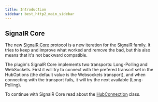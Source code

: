 ```yaml
---
title: Introduction
sidebar: best_http2_main_sidebar
---
```


## SignalR Core

The new [SignalR Core](https://docs.microsoft.com/en-us/aspnet/core/signalr/introduction?view=aspnetcore-3.0) protocol is a new iteration for the SignalR family. It tries to keep and improve what worked and remove the bad, but this also means that it's not backward compatible.

The plugin's SignalR Core implements two transports: Long-Polling and WebSockets. First it will try to connect with the prefered transort set in the HubOptions (the default value is the Websockets transport), and when connecting with the transport fails, it will try the next available (Long-Polling).

To continue with SignalR Core read about the [HubConnection](HubConnection.html) class.